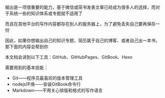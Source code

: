 输出是一项很重要的能力，基于微信或简书发表文章已经成为很多人的选择，而对于系统一些的知识体系或专题就不适用了

而且在其他平台的写作内容都存在别人的服务器上，为了避免丢失自己要再保存一份

因此，如果你想输出自己的知识专题，简历属于自己的博客、或者自己出一本书，那下面的内容会帮到你

本文档会讲到以下工具：GitHub、GitHubPages、GitBook、Hexo

需要用到的基本技能：

* Git——程序员最喜欢的版本管理工具
* nodejs环境——安装GitBook命令行
* Markdown——不用关心排版和格式的写作语言



